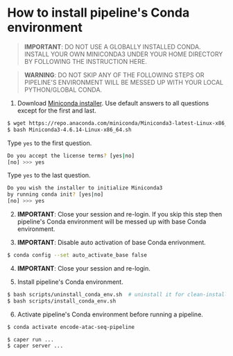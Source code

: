 # How to install pipeline's Conda environment

> **IMPORTANT**: DO NOT USE A GLOBALLY INSTALLED CONDA. INSTALL YOUR OWN MINICONDA3 UNDER YOUR HOME DIRECTORY BY FOLLOWING THE INSTRUCTION HERE.

> **WARNING**: DO NOT SKIP ANY OF THE FOLLOWING STEPS OR PIPELINE'S ENVIRONMENT WILL BE MESSED UP WITH YOUR LOCAL PYTHON/GLOBAL CONDA.

1) Download [Miniconda installer](https://repo.anaconda.com/miniconda/Miniconda3-latest-Linux-x86_64.sh). Use default answers to all questions except for the first and last.
  ```bash
  $ wget https://repo.anaconda.com/miniconda/Miniconda3-latest-Linux-x86_64.sh
  $ bash Miniconda3-4.6.14-Linux-x86_64.sh
  ```

  Type `yes` to the first question.
  ```bash
  Do you accept the license terms? [yes|no]
  [no] >>> yes
  ```

  Type `yes` to the last question.
  ```bash
  Do you wish the installer to initialize Miniconda3
  by running conda init? [yes|no]
  [no] >>> yes
  ```

2) **IMPORTANT**: Close your session and re-login. If you skip this step then pipeline's Conda environment will be messed up with base Conda environment.

3) **IMPORTANT**: Disable auto activation of base Conda enrivonment. 
  ```bash
  $ conda config --set auto_activate_base false
  ```

4) **IMPORTANT**: Close your session and re-login.

5) Install pipeline's Conda environment.

  ```bash
  $ bash scripts/uninstall_conda_env.sh  # uninstall it for clean-install
  $ bash scripts/install_conda_env.sh
  ```

6) Activate pipeline's Conda environment before running a pipeline.
  ```bash
  $ conda activate encode-atac-seq-pipeline

  $ caper run ...
  $ caper server ...
  ```
